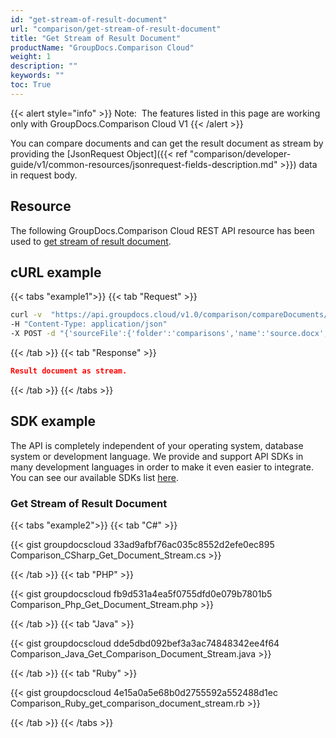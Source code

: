 ```yaml
---
id: "get-stream-of-result-document"
url: "comparison/get-stream-of-result-document"
title: "Get Stream of Result Document"
productName: "GroupDocs.Comparison Cloud"
weight: 1
description: ""
keywords: ""
toc: True
---
```


{{< alert style="info" >}}
Note:  The features listed in this page are working only with GroupDocs.Comparison Cloud V1
{{< /alert >}}

You can compare documents and can get the result document as stream by providing the [JsonRequest Object]({{< ref "comparison/developer-guide/v1/common-resources/jsonrequest-fields-description.md" >}}) data in request body.

## Resource

The following GroupDocs.Comparison Cloud REST API resource has been used to [get stream of result document](https://apireference.groupdocs.cloud/comparison/#!/Comparison/ComparisonStream).

## cURL example

{{< tabs "example1">}} {{< tab "Request" >}}

```bash
curl -v  "https://api.groupdocs.cloud/v1.0/comparison/compareDocuments/stream?appsid#XXXX&#x26;signature#XXX-XX"
-H "Content-Type: application/json"
-X POST -d "{'sourceFile':{'folder':'comparisons','name':'source.docx','password':''},'targetFiles':[{'folder':'comparisons','name':'target.docx','password':''}],'settings':'generateSummaryPage':true,'showDeletedContent':true,'styleChangeDetection':true,'insertedItemsStyle':{'color':'Blue','beginSeparatorString':'','endSeparatorString':'','bold':false,'italic':false,'strikeThrough':false},'deletedItemsStyle':{'color':'Red','beginSeparatorString':'','endSeparatorString':'','bold':false,'italic':false,'strikeThrough':false},'styleChangedItemsStyle':{'color':'Green','beginSeparatorString':'','endSeparatorString':'','bold':false,'italic':false,'strikeThrough':false},'wordsSeparatorChars':[],'detailLevel':'Low','useFramesForDelInsElements':false,'calculateComponentCoordinates':false,'markDeletedInsertedContentDeep':false},'changes':[{'id':0,'action':'Reject'},{'id':1,'action':'Reject'}]}"
```

{{< /tab >}} {{< tab "Response" >}}

```json
Result document as stream.
```
{{< /tab >}} {{< /tabs >}}

## SDK example

The API is completely independent of your operating system, database system or development language. We provide and support API SDKs in many development languages in order to make it even easier to integrate. You can see our available SDKs list [here](https://github.com/groupdocs-comparison-cloud).

### Get Stream of Result Document

{{< tabs "example2">}} {{< tab "C#" >}}

{{< gist groupdocscloud 33ad9afbf76ac035c8552d2efe0ec895 Comparison_CSharp_Get_Document_Stream.cs >}}

{{< /tab >}} {{< tab "PHP" >}}

{{< gist groupdocscloud fb9d531a4ea5f0755dfd0e079b7801b5 Comparison_Php_Get_Document_Stream.php >}}

{{< /tab >}} {{< tab "Java" >}}

{{< gist groupdocscloud dde5dbd092bef3a3ac74848342ee4f64 Comparison_Java_Get_Comparison_Document_Stream.java >}}

{{< /tab >}} {{< tab "Ruby" >}}

{{< gist groupdocscloud 4e15a0a5e68b0d2755592a552488d1ec Comparison_Ruby_get_comparison_document_stream.rb >}}

{{< /tab >}} {{< /tabs >}}